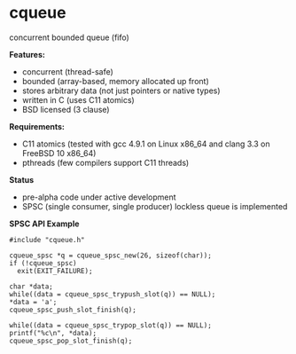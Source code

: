 cqueue
======

concurrent bounded queue (fifo)

**Features:**
- concurrent (thread-safe)
- bounded (array-based, memory allocated up front)
- stores arbitrary data (not just pointers or native types)
- written in C (uses C11 atomics)
- BSD licensed (3 clause)

**Requirements:**
- C11 atomics (tested with gcc 4.9.1 on Linux x86_64 and clang 3.3 on FreeBSD 10 x86_64)
- pthreads (few compilers support C11 threads)

**Status**
- pre-alpha code under active development
- SPSC (single consumer, single producer) lockless queue is implemented

**SPSC API Example**

    #include "cqueue.h"

    cqueue_spsc *q = cqueue_spsc_new(26, sizeof(char));
    if (!cqueue_spsc)
      exit(EXIT_FAILURE);
    
    char *data;
    while((data = cqueue_spsc_trypush_slot(q)) == NULL);
    *data = 'a';
    cqueue_spsc_push_slot_finish(q);
    
    while((data = cqueue_spsc_trypop_slot(q)) == NULL);
    printf("%c\n", *data);
    cqueue_spsc_pop_slot_finish(q);
    
  
